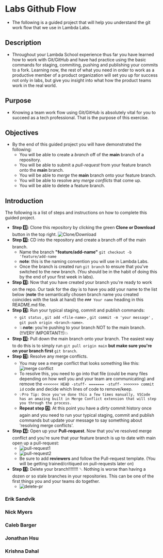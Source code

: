 # Labs Github Flow

-  The following is a guided project that will help you understand the git work
   flow that we use in Lambda Labs.

## Description

-  Throughout your Lambda School experience thus far you have learned how to
   work with Git/GitHub and have had practice using the basic commands for
   staging, commiting, pushing and publishing your commits to a fork. Learning
   now, the rest of what you need in order to work as a productive member of a
   product organization will set you up for success not only in labs, but give
   you insight into what how the product teams work in the real world.

## Purpose

-  Knowing a team work flow using Git/GitHub is absolutely vital for you to
   succeed as a tech professional. That is the purpose of this exercise.

## Objectives

-  By the end of this guided project you will have demonstrated the following:
   -  You will be able to create a _branch_ off of the **main** branch of a
      repository.
   -  You will be able to submit a _pull-request_ from your feature branch onto
      the **main** branch.
   -  You will be able to _merge_ the **main** branch onto your feature branch.
   -  You will be able to resolve any _merge conflicts_ that come up.
   -  You will be able to delete a feature branch.

## Introduction

The following is a list of steps and instructions on how to complete this guided
project.

-  **Step 1️⃣:** Clone this repository by clicking the green **Clone or
   Download** button in the top right.
   ![Clone/Download](https://tk-assets.lambdaschool.com/054e5ad4-75cd-4b98-b929-7bf453bc8263_ScreenShot2020-04-13at7.31.05AM.png)
-  **Step 2️⃣:** CD into the repository and create a branch off of the main
   branch.
   -  Name the branch **"feature/add-name"** `git checkout -b 'feature/add-name`
   -  **note**: this is the naming convention you will use in Lambda Labs.
   -  Once the branch is created run `git branch` to ensure that you've switched
      to the new branch. (You should be in the habit of doing this by the end of
      your first week in labs).
-  **Step 3️⃣:** Now that you have created your branch you're ready to work on
   the repo. Our task for the day is to have you add your name to the list below
   (**note** the semantically chosen branch name you created coincides with the
   task at hand) the `### Your name` heading in this README.md file.
-  **Step 4️⃣:** Run your typical staging, commit and publish commands:
   -  `git status` , `git add <file-name>` , `git commit -m 'your message'` ,
      `git push origin <branch-name>`.
   -  💥**note:** you're pushing to your branch NOT to the main branch. (!!VERY
      IMPORTANT!!)💥
-  **Step 5️⃣:** Pull down the main branch onto your branch. The easiest way to
   do this is to simply run `git pull origin main` **but make sure you're on
   your branch first** `git branch`.
-  **Step 6️⃣:** Resolve any merge conflicts.
   -  You may see a merge conflict that looks something like this:
      ![merge conflict](https://tk-assets.lambdaschool.com/dd45683f-788d-4bd9-832e-ed901151615f_ScreenShot2020-04-13at8.38.36AM.png)
   -  To resolve this, you need to go into that file (could be many files
      depending on how well you and your team are communicating) and remove the
      `<<<<<<< HEAD -stuff- ======= -stuff- >>>>>>> commit id` code and decide
      which lines of code to remove/keep.
   -  `💡Pro Tip: Once you've done this a few times manually, VSCode has an amazing built in Merge Conflict extension that will step you through the process.`
   -  **Repeat step 4️⃣**: At this point you have a _dirty_ commit history once
      again and you need to run your typical staging, commit and publish
      commands but update your message to say something about 'resolving merge
      conflicts'.
-  **Step 7️⃣:** Open up your **Pull-request**. Now that you've resolved merge
   conflict and you're sure that your feature branch is up to date with main
   open up a pull-request:
   -  ![pull-request1](https://tk-assets.lambdaschool.com/f7b3593f-00ab-4de6-a988-6afac8b49b25_ScreenShot2020-04-13at9.19.33AM.png)
   -  ![pull-request2](https://tk-assets.lambdaschool.com/476e30e8-031a-43dd-9a75-bfec86b9b301_ScreenShot2020-04-13at9.19.49AM.png)
   -  Be sure to add **reviewers** and follow the Pull-request template. (You
      will be getting trained/critiqued on pull-requests later on)
-  **Step 8️⃣:** Delete your branch!!!!!!!! ␡ Nothing is worse than having a
   dozen or so stale branches in your repositories. This can be one of the first
   things you and your teams do together.
   -  ![delete-pr](https://tk-assets.lambdaschool.com/b3f929ad-a295-4b70-81c3-3e28890188d5_ScreenShot2020-04-13at9.25.26AM.png)

### Erik Sandvik
### Nick Myers
### Caleb Barger
### Jonathan Hsu 
### Krishna Dahal

